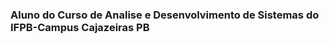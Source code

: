 ### Aluno do Curso de Analise e Desenvolvimento de Sistemas do IFPB-Campus  Cajazeiras PB
 
<!--

##  Aluno do IFPB- Campus Cajazeiras 
**JoaoVictorgms/JoaoVictorgms** is a ✨ _special_ ✨ repository because its `README.md` (this file) appears on your GitHub profile.
### Curso: Analise e Desenvolvimento de Sistamas 

Here are some ideas to get you started:

- 🔭 I’m currently working on ...
- 🌱 I’m currently learning ...
- 👯 I’m looking to collaborate on ...
- 🤔 I’m looking for help with ...
- 💬 Ask me about ...
- 📫 How to reach me: ...
- 😄 Pronouns: ...
- ⚡ Fun fact: ...
-->

